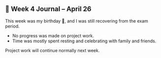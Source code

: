 ## 📅 Week 4 Journal – April 26

This week was my birthday 🎉, and I was still recovering from the exam period.

- No progress was made on project work.
- Time was mostly spent resting and celebrating with family and friends.

Project work will continue normally next week.